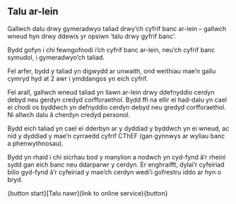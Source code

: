 ## Talu ar-lein

Gallwch dalu drwy gymeradwyo taliad drwy’ch cyfrif banc ar-lein – gallwch wneud hyn drwy ddewis yr opsiwn ‘talu drwy gyfrif banc’.

Bydd gofyn i chi fewngofnodi i’ch cyfrif banc ar-lein, neu’ch cyfrif banc symudol, i gymeradwyo’ch taliad.

Fel arfer, bydd y taliad yn digwydd ar unwaith, ond weithiau mae’n gallu cymryd hyd at 2 awr i ymddangos yn eich cyfrif.

Fel arall, gallwch wneud taliad yn llawn ar-lein drwy ddefnyddio cerdyn debyd neu gerdyn credyd corfforaethol. Bydd ffi na ellir ei had-dalu yn cael ei chodi os byddwch yn defnyddio cerdyn debyd neu gredyd corfforaethol. Ni allwch dalu â cherdyn credyd personol.

Bydd eich taliad yn cael ei dderbyn ar y dyddiad y byddwch yn ei wneud, ac nid y dyddiad y mae’n cyrraedd cyfrif CThEF (gan gynnwys ar wyliau banc a phenwythnosau).

Bydd yn rhaid i chi sicrhau bod y manylion a nodwch yn cyd-fynd â’r rheini sydd gan eich banc neu ddarparwr y cerdyn. Er enghraifft, dylai’r cyfeiriad bilio gyd-fynd â’r cyfeiriad y mae’ch cerdyn wedi’i gofrestru iddo ar hyn o bryd.

{button start}[Talu nawr](link to online service){button}